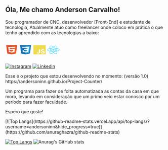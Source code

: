 

## Óla, Me chamo Anderson Carvalho!
Sou programador de CNC, desenvolvedor [Front-End] e estudante de tecnologia, 
Atualmente atuo como freelancer onde coloco em prática o que tenho aprendido com as tecnologias a baixo:

<div style="display: inline_block"><br>
    <img align="center" alt="HTML" height="30" width="40" src="https://raw.githubusercontent.com/devicons/devicon/master/icons/html5/html5-original.svg">
    <img align="center" alt="CSS" height="30" width="40" src="https://raw.githubusercontent.com/devicons/devicon/master/icons/css3/css3-original.svg">
    <img align="center" alt="Js" height="30" width="40" src="https://raw.githubusercontent.com/devicons/devicon/master/icons/javascript/javascript-plain.svg">
    <img align="center" alt="React" height="30" width="40" src="https://raw.githubusercontent.com/devicons/devicon/master/icons/react/react-original.svg">
</div>


## 

<div>
    
[![Instagram](https://img.shields.io/badge/Instagram-E4405F?style=for-the-badge&logo=instagram&logoColor=white)](https://www.instagram.com/anderson.inn/)
[![Linkedin](https://img.shields.io/badge/LinkedIn-0077B5?style=for-the-badge&logo=linkedin&logoColor=white)](https://www.linkedin.com/in/andersoncarvalhoaic/)
</div>

<p> Esse é o projeto que estou desenvolvendo no momento: (versão 1.0) https://andersoninn.github.io/Project-Counter/ </p>
<p> Um programa para fazer de folta automatizada as contas da casa em que moro, levando em consideração que um primo veio estar conosco por um período para fazer faculdade.</p>
<p>Espero que goste!</p>

<div>
[![Top Langs](https://github-readme-stats.vercel.app/api/top-langs/?username=andersoninn&hide_progress=true)](https://github.com/anuraghazra/github-readme-stats)
    
[![Top Langs](https://github-readme-stats.vercel.app/api/top-langs/?username=andersoninn&layout=compact)](https://github.com/anuraghazra/github-readme-stats)
![Anurag's GitHub stats](https://github-readme-stats.vercel.app/api?username=andersoninn&show_icons=true&theme=white)
</div>
